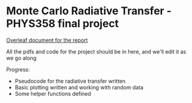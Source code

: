 # Monte Carlo Radiative Transfer - PHYS358 final project  

[Overleaf document for the report](https://www.overleaf.com/7025264gkhpvqkzbmhc)  

All the pdfs and code for the project should be in here, and we'll edit it as we go along

Progress:
  - Pseudocode for the radiative transfer written
  - Basic plotting written and working with random data
  - Some helper functions defined
